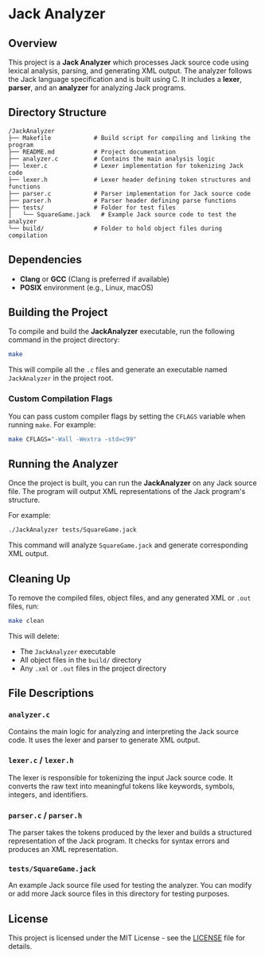 
# Jack Analyzer

## Overview
This project is a **Jack Analyzer** which processes Jack source code using lexical analysis, parsing, and generating XML output. The analyzer follows the Jack language specification and is built using C. It includes a **lexer**, **parser**, and an **analyzer** for analyzing Jack programs.

## Directory Structure

```
/JackAnalyzer
├── Makefile            # Build script for compiling and linking the program
├── README.md           # Project documentation
├── analyzer.c          # Contains the main analysis logic
├── lexer.c             # Lexer implementation for tokenizing Jack code
├── lexer.h             # Lexer header defining token structures and functions
├── parser.c            # Parser implementation for Jack source code
├── parser.h            # Parser header defining parse functions
├── tests/              # Folder for test files
│   └── SquareGame.jack   # Example Jack source code to test the analyzer
└── build/              # Folder to hold object files during compilation
```

## Dependencies

- **Clang** or **GCC** (Clang is preferred if available)
- **POSIX** environment (e.g., Linux, macOS)

## Building the Project

To compile and build the **JackAnalyzer** executable, run the following command in the project directory:

```bash
make
```

This will compile all the `.c` files and generate an executable named `JackAnalyzer` in the project root.

### Custom Compilation Flags
You can pass custom compiler flags by setting the `CFLAGS` variable when running `make`. For example:

```bash
make CFLAGS="-Wall -Wextra -std=c99"
```

## Running the Analyzer

Once the project is built, you can run the **JackAnalyzer** on any Jack source file. The program will output XML representations of the Jack program's structure.

For example:

```bash
./JackAnalyzer tests/SquareGame.jack
```

This command will analyze `SquareGame.jack` and generate corresponding XML output.

## Cleaning Up

To remove the compiled files, object files, and any generated XML or `.out` files, run:

```bash
make clean
```

This will delete:
- The `JackAnalyzer` executable
- All object files in the `build/` directory
- Any `.xml` or `.out` files in the project directory

## File Descriptions

### `analyzer.c`
Contains the main logic for analyzing and interpreting the Jack source code. It uses the lexer and parser to generate XML output.

### `lexer.c` / `lexer.h`
The lexer is responsible for tokenizing the input Jack source code. It converts the raw text into meaningful tokens like keywords, symbols, integers, and identifiers.

### `parser.c` / `parser.h`
The parser takes the tokens produced by the lexer and builds a structured representation of the Jack program. It checks for syntax errors and produces an XML representation.

### `tests/SquareGame.jack`
An example Jack source file used for testing the analyzer. You can modify or add more Jack source files in this directory for testing purposes.

## License

This project is licensed under the MIT License - see the [LICENSE](LICENSE) file for details.
